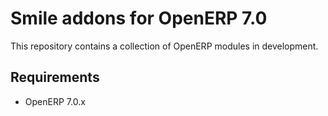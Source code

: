 Smile addons for OpenERP 7.0
============================

This repository contains a collection of OpenERP modules in development.

Requirements
------------

  * OpenERP 7.0.x
